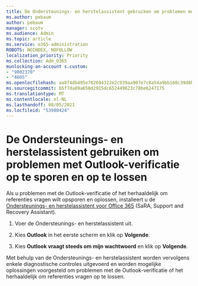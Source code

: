 ```yaml
---
title: De Ondersteunings- en herstelassistent gebruiken om problemen met Outlook-verificatie op te sporen en op te lossen
ms.author: pebaum
author: pebaum
manager: scotv
ms.audience: Admin
ms.topic: article
ms.service: o365-administration
ROBOTS: NOINDEX, NOFOLLOW
localization_priority: Priority
ms.collection: Adm_O365
munlocking-an-account s.custom:
- "9002370"
- "4605"
ms.openlocfilehash: aa8f4db495e702694322e2c939aa907e7c8a54a9bb160c39d8bd5f49a32bcb01
ms.sourcegitcommit: b5f7da89a650d2915dc652449623c78be6247175
ms.translationtype: MT
ms.contentlocale: nl-NL
ms.lasthandoff: 08/05/2021
ms.locfileid: "53980424"
---
```

# <a name="use-sara-to-diagnose-and-resolve-outlook-authentication-issues"></a>De Ondersteunings- en herstelassistent gebruiken om problemen met Outlook-verificatie op te sporen en op te lossen

Als u problemen met de Outlook-verificatie of het herhaaldelijk om referenties vragen wilt opsporen en oplossen, installeert u de [Ondersteunings- en herstelassistent voor Office 365](https://diagnostics.office.com/#/) (SaRA, Support and Recovery Assistant).

1. Voer de Ondersteunings- en herstelassistent uit.

2. Kies **Outlook** in het eerste scherm en klik op **Volgende**.

3. Kies **Outlook vraagt steeds om mijn wachtwoord** en klik op **Volgende**.

Met behulp van de Ondersteunings- en herstelassistent worden vervolgens enkele diagnostische controles uitgevoerd en worden mogelijke oplossingen voorgesteld om problemen met de Outlook-verificatie of het herhaaldelijk om referenties vragen op te lossen.
